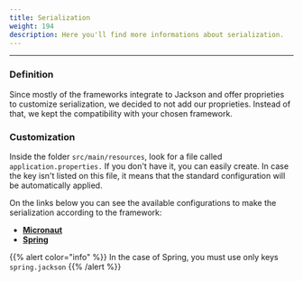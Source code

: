 ```yaml
---
title: Serialization
weight: 194
description: Here you'll find more informations about serialization.
---
```


---

### Definition <a id="definicao"></a>

Since mostly of the frameworks integrate to Jackson and offer proprieties to customize serialization, we decided to not add our proprieties. Instead of that, we kept the compatibility with your chosen framework.

### Customization <a id="customizacao"></a>

Inside the folder `src/main/resources`, look for a file called `application.properties.` If you don't have it, you can easily create. In case the key isn't listed on this file, it means that the standard configuration will be automatically applied. 

On the links below you can see the available configurations to make the serialization according to the framework:

* ​[**Micronaut**](https://docs.micronaut.io/latest/guide/index.html#_jackson_configuration)**​**
* **​**[**Spring**](https://docs.spring.io/spring-boot/docs/current/reference/html/appendix-application-properties.html#json-properties)**​**

{{% alert color="info" %}}
In the case of Spring, you must use only keys `spring.jackson`
{{% /alert %}}

